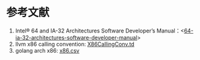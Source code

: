 参考文献
===

1. Intel® 64 and IA-32 Architectures Software Developer’s Manual：<[64-ia-32-architectures-software-developer-manual](https://www.intel.com/content/dam/www/public/us/en/documents/manuals/64-ia-32-architectures-software-developer-manual-325462.pdf)>
2. llvm x86 calling convention: [X86CallingConv.td](https://github.com/llvm-mirror/llvm/blob/master/lib/Target/X86/X86CallingConv.td)
3. golang arch x86: [x86.csv](https://github.com/golang/arch/blob/master/x86/x86.csv)

